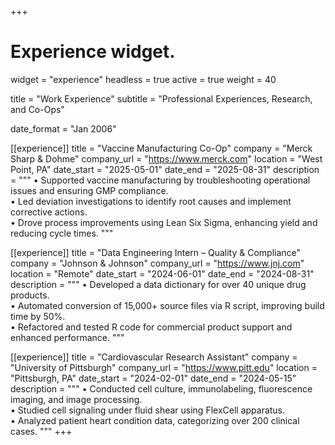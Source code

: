 +++
# Experience widget.
widget = "experience"
headless = true
active = true
weight = 40

title = "Work Experience"
subtitle = "Professional Experiences, Research, and Co-Ops"

date_format = "Jan 2006"

[[experience]]
  title = "Vaccine Manufacturing Co-Op"
  company = "Merck Sharp & Dohme"
  company_url = "https://www.merck.com"
  location = "West Point, PA"
  date_start = "2025-05-01"
  date_end = "2025-08-31"
  description = """
  • Supported vaccine manufacturing by troubleshooting operational issues and ensuring GMP compliance.  
  • Led deviation investigations to identify root causes and implement corrective actions.  
  • Drove process improvements using Lean Six Sigma, enhancing yield and reducing cycle times.
  """

[[experience]]
  title = "Data Engineering Intern – Quality & Compliance"
  company = "Johnson & Johnson"
  company_url = "https://www.jnj.com"
  location = "Remote"
  date_start = "2024-06-01"
  date_end = "2024-08-31"
  description = """
  • Developed a data dictionary for over 40 unique drug products.  
  • Automated conversion of 15,000+ source files via R script, improving build time by 50%.  
  • Refactored and tested R code for commercial product support and enhanced performance.
  """

[[experience]]
  title = "Cardiovascular Research Assistant"
  company = "University of Pittsburgh"
  company_url = "https://www.pitt.edu"
  location = "Pittsburgh, PA"
  date_start = "2024-02-01"
  date_end = "2024-05-15"
  description = """
  • Conducted cell culture, immunolabeling, fluorescence imaging, and image processing.  
  • Studied cell signaling under fluid shear using FlexCell apparatus.  
  • Analyzed patient heart condition data, categorizing over 200 clinical cases.
  """
+++
